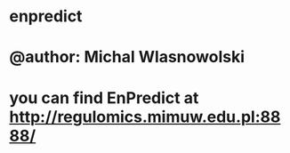 # enpredict
# @author: Michal Wlasnowolski
# you can find EnPredict at http://regulomics.mimuw.edu.pl:8888/
